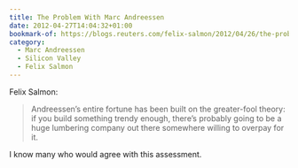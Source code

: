 ```yaml
---
title: The Problem With Marc Andreessen
date: 2012-04-27T14:04:32+01:00
bookmark-of: https://blogs.reuters.com/felix-salmon/2012/04/26/the-problem-with-marc-andreessen/
category:
  - Marc Andreessen
  - Silicon Valley
  - Felix Salmon
---
```

Felix Salmon:

> Andreessen’s entire fortune has been built on the greater-fool theory: if you build something trendy enough, there’s probably going to be a huge lumbering company out there somewhere willing to overpay for it.

I know many who would agree with this assessment.
